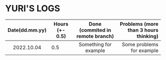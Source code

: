 # YURI'S LOGS

| Date(dd.mm.yy) | Hours (+- 0.5) | Done (commited in remote branch) | Problems (more than 3 hours thinking) |
| :------------: | -------------- | :------------------------------: | ------------------------------------: |
|   2022.10.04   | 0.5            |      Something for example       |             Some problems for example |

